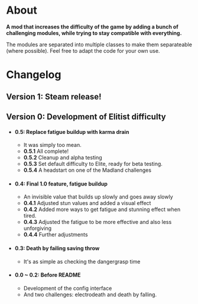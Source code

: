 # About
**A mod that increases the difficulty of the game by adding a bunch of challenging modules, while trying to stay compatible with everything.**

The modules are separated into multiple classes to make them separateable (where possible). Feel free to adapt the code for your own use.

# Changelog
## Version 1: Steam release!
## Version 0: Development of Elitist difficulty
* #### 0.5: Replace fatigue buildup with karma drain
    * It was simply too mean.
    * **0.5.1** All complete!
    * **0.5.2** Cleanup and alpha testing
    * **0.5.3** Set default difficulty to Elite, ready for beta testing.
    * **0.5.4** A headstart on one of the Madland challenges
* #### 0.4: Final 1.0 feature, fatigue buildup
    * An invisible value that builds up slowly and goes away slowly
    * **0.4.1** Adjusted stun values and added a visual effect
    * **0.4.2** Added more ways to get fatigue and stunning effect when tired.
    * **0.4.3** Adjusted the fatigue to be more effective and also less unforgiving
    * **0.4.4** Further adjustments
* #### 0.3: Death by failing saving throw
    * It's as simple as checking the dangergrasp time
* #### 0.0 ~ 0.2: Before README
    * Development of the config interface
    * And two challenges: electrodeath and death by falling.

